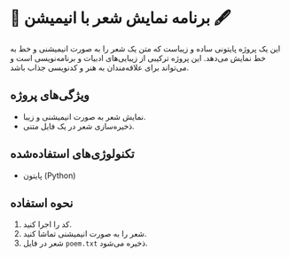 # 🎨 برنامه نمایش شعر با انیمیشن 🖋️

این یک پروژه پایتونی ساده و زیباست که متن یک شعر را به صورت انیمیشنی و خط به خط نمایش می‌دهد. این پروژه ترکیبی از زیبایی‌های ادبیات و برنامه‌نویسی است و می‌تواند برای علاقه‌مندان به هنر و کدنویسی جذاب باشد.

## ویژگی‌های پروژه
- نمایش شعر به صورت انیمیشنی و زیبا.
- ذخیره‌سازی شعر در یک فایل متنی.

## تکنولوژی‌های استفاده‌شده
- پایتون (Python)

## نحوه استفاده
1. کد را اجرا کنید.
2. شعر را به صورت انیمیشنی تماشا کنید.
3. شعر در فایل `poem.txt` ذخیره می‌شود.

